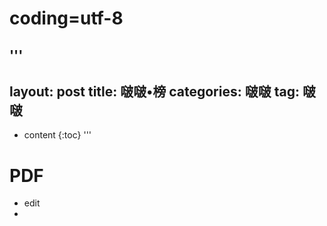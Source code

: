# coding=utf-8
'''
---
layout: post
title: 啵啵•榜
categories: 啵啵
tag: 啵啵
---
* content
{:toc}
'''

# PDF
- edit
- 